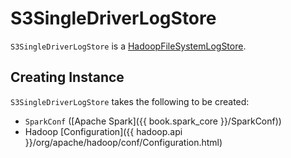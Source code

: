 # S3SingleDriverLogStore

`S3SingleDriverLogStore` is a [HadoopFileSystemLogStore](HadoopFileSystemLogStore.md).

## Creating Instance

`S3SingleDriverLogStore` takes the following to be created:

* <span id="sparkConf"> `SparkConf` ([Apache Spark]({{ book.spark_core }}/SparkConf))
* <span id="hadoopConf"> Hadoop [Configuration]({{ hadoop.api }}/org/apache/hadoop/conf/Configuration.html)
